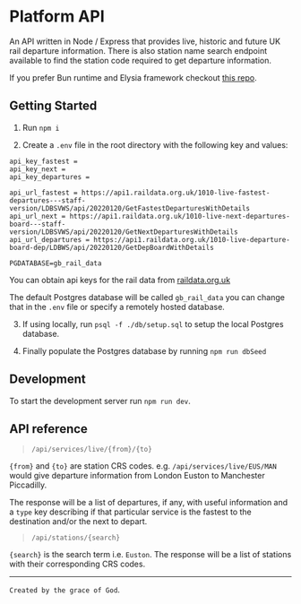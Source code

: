 # Platform API

An API written in Node / Express that provides live, historic and future UK rail departure information. There is also station name search endpoint available to find the station code required to get departure information.

If you prefer Bun runtime and Elysia framework checkout [this repo](https://github.com/orchard0/platform-api-bun).

## Getting Started

1. Run `npm i`

2. Create a `.env` file in the root directory with the following key and values:

```
api_key_fastest =
api_key_next =
api_key_departures =

api_url_fastest = https://api1.raildata.org.uk/1010-live-fastest-departures---staff-version/LDBSVWS/api/20220120/GetFastestDeparturesWithDetails
api_url_next = https://api1.raildata.org.uk/1010-live-next-departures-board---staff-version/LDBSVWS/api/20220120/GetNextDeparturesWithDetails
api_url_departures = https://api1.raildata.org.uk/1010-live-departure-board-dep/LDBWS/api/20220120/GetDepBoardWithDetails

PGDATABASE=gb_rail_data
```

You can obtain api keys for the rail data from [raildata.org.uk]()

The default Postgres database will be called `gb_rail_data` you can change that in the `.env` file or specify a remotely hosted database.

3. If using locally, run `psql -f ./db/setup.sql` to setup the local Postgres database.

4. Finally populate the Postgres database by running `npm run dbSeed`

## Development

To start the development server run `npm run dev`.

## API reference

> `/api/services/live/{from}/{to}`

`{from}` and `{to}` are station CRS codes.
e.g. `/api/services/live/EUS/MAN` would give departure information from London Euston to Manchester Piccadilly.

The response will be a list of departures, if any, with useful information and a `type` key describing if that particular service is the fastest to the destination and/or the next to depart.

> `/api/stations/{search}`

`{search}` is the search term i.e. `Euston`. The response will be a list of stations with their corresponding CRS codes.

---

`Created by the grace of God`.
